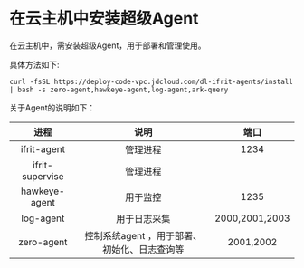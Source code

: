 # 在云主机中安装超级Agent

在云主机中，需安装超级Agent，用于部署和管理使用。

具体方法如下:

```
curl -fsSL https://deploy-code-vpc.jdcloud.com/dl-ifrit-agents/install | bash -s zero-agent,hawkeye-agent,log-agent,ark-query
```

关于Agent的说明如下：

| 进程      |   说明  | 端口  |
| :--------: | :--------:| :--: |
| ifrit-agent  | 管理进程 |  1234 |
| ifrit-supervise  | 管理进程 |  |
| hawkeye-agent  | 用于监控 |  1235 |
| log-agent  | 用于日志采集 | 2000,2001,2003  |
| zero-agent  | 控制系统agent ，用于部署、初始化、日志查询等 | 2001,2002  |
